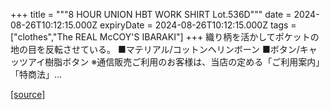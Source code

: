 +++
title = """8 HOUR UNION HBT WORK SHIRT Lot.536D"""
date = 2024-08-26T10:12:15.000Z
expiryDate = 2024-08-26T10:12:15.000Z
tags = ["clothes","The REAL McCOY'S IBARAKI"]
+++
織り柄を活かしてポケットの地の目を反転させている。 ■マテリアル/コットンヘリンボーン ■ボタン/キャッツアイ樹脂ボタン ※通信販売ご利用のお客様は、当店の定める「ご利用案内」「特商法」...

[[source]](https://the-realmccoys.ocnk.net/product/120)

